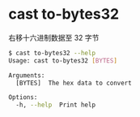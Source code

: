 # cast to-bytes32

右移十六进制数据至 32 字节

```bash
$ cast to-bytes32 --help
Usage: cast to-bytes32 [BYTES]

Arguments:
  [BYTES]  The hex data to convert

Options:
  -h, --help  Print help
```